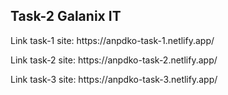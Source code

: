 ## Task-2 Galanix IT

<p>Link task-1 site: https://anpdko-task-1.netlify.app/</p>
<p>Link task-2 site: https://anpdko-task-2.netlify.app/</p>
<p>Link task-3 site: https://anpdko-task-3.netlify.app/</p>